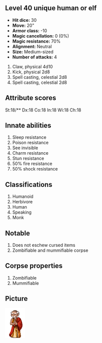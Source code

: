 ## Level 40 unique human or elf

- **Hit dice:** 30
- **Move:** 20"
- **Armor class:** -10
- **Magic cancellation:** 0 (0%)
- **Magic resistance:** 70%
- **Alignment:** Neutral
- **Size:** Medium-sized
- **Number of attacks:** 4
1. Claw, physical 4d10
2. Kick, physical 2d8
3. Spell casting, celestial 2d8
4. Spell casting, celestial 2d8

## Attribute scores

St:18/** Dx:18 Co:18 In:18 Wi:18 Ch:18

## Innate abilities

1. Sleep resistance
2. Poison resistance
3. See invisible
4. Charm resistance
5. Stun resistance
6. 50% fire resistance
7. 50% shock resistance

## Classifications

1. Humanoid
2. Herbivore
3. Human
4. Speaking
5. Monk

## Notable

1. Does not eschew cursed items
2. Zombifiable and mummifiable corpse

## Corpse properties

1. Zombifiable
2. Mummifiable

## Picture

![Grand Master](https://github.com/hyvanmielenpelit/GnollHackTileSet/blob/main/Monsters/grand_master/grand_master.png)
